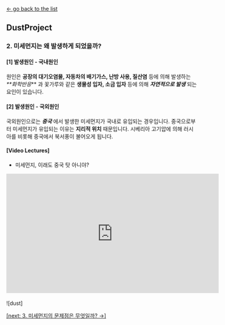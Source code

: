 
[← go back to the list](https://juhye96.github.io/Courses)

## DustProject

### 2. 미세먼지는 왜 발생하게 되었을까?

#### [1] 발생원인 - 국내원인

원인은 **공장의 대기오염물, 자동차의 배기가스, 난방 사용, 질산염** 등에 의해 발생하는 _**화학반응_** 과 꽃가루와 같은 **생물성 입자, 소금 입자** 등에 의해 **_자연적으로 발생_** 되는 요인이 있습니다.

#### [2] 발생원인 - 국외원인
국외원인으로는 **_중국_** 에서 발생한 미세먼지가 국내로 유입되는 경우입니다. 중국으로부터 미세먼지가 유입되는 이유는 **지리적 위치** 때문입니다. 시베리아 고기압에 의해 러시아를 비롯해 중국에서 북서풍이 불어오게 됩니다. 

#### [Video Lectures]
- 미세먼지, 이래도 중국 탓 아니야?
<div style="position: relative; padding-bottom: 56.25%; padding-top: 0px; margin-bottom: 50px; height: 0;"><iframe width="560" height="315" src="https://www.youtube.com/embed/Gkct5RmQw14" frameborder="0" allow="accelerometer; autoplay; encrypted-media; gyroscope; picture-in-picture" allowfullscreen></iframe></div>

![dust]


[[next: 3. 미세먼지의 문제점은 무엇일까? →]](c.md)

